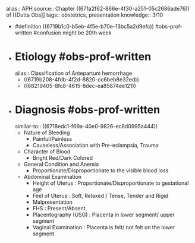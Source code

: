 alias:: APH
source:: Chapter ((671a2f62-866e-4f30-a251-05c2686ade76)) of [[Dutta Obs]]
tags:: obstetrics, presentation
knowledge:: 3/10

- #definition ((6719b1c0-b5eb-4f5e-b70e-13bc5a2d9efc)) #obs-prof-written #confusion might be 20th week
- # Etiology #obs-prof-written
  alias:: Classification of Antepartum hemorrhage
	- ((6719b208-4fdb-4f2d-8820-cc6beb8e32ed))
	- ((68219405-8fc8-4615-8dec-ea85874ee121))
- # Diagnosis #obs-prof-written
  similar-to:: ((6718edc1-f69a-40e0-9826-ec8d0995a444))
	- Nature of Bleeding
		- Painful/Painless
		- Causeless/Association with Pre-eclampsia, Trauma
	- Character of Blood
		- Bright Red/Dark Colored
	- General Condition and Anemia
		- Proportionate/Disproportionate to the visible blood loss
	- Abdominal Examination
		- Height of Uterus : Proportionate/Disproportionate to gestational age
		- Feel of Uterus : Soft, Relaxed / Tense, Tender and Rigid
		- Malpresentation
		- FHS : Present/Absent
		- Placentography (USG) : Placenta in lower segment/ upper segment
		- Vaginal Examination : Placenta is felt/ not felt on the lower segment